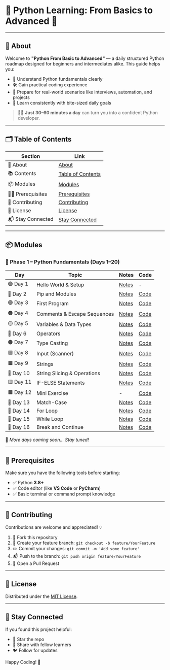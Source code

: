 # 🐍 Python Learning: From Basics to Advanced 🚀

---

## 📖 About

Welcome to **"Python From Basic to Advanced"** — a daily structured Python roadmap designed for beginners and intermediates alike. This guide helps you:

- 🧠 Understand Python fundamentals clearly  
- 🛠️ Gain practical coding experience  
- 💼 Prepare for real-world scenarios like interviews, automation, and projects  
- 🎯 Learn consistently with bite-sized daily goals  

> 👨‍💻 **Just 30–60 minutes a day** can turn you into a confident Python developer.

---

## 🗂️ Table of Contents

| Section         | Link                                                 |
|----------------|-------------------------------------------------------|
| 📖 About        | [About](#-about)                                      |
| 📚 Contents     | [Table of Contents](#️-table-of-contents)             |
| 📦 Modules      | [Modules](#-modules)                                  |
| 🧑‍🏫 Prerequisites | [Prerequisites](#-prerequisites)                     |
| 🤝 Contributing  | [Contributing](#-contributing)                       |
| 📄 License      | [License](#-license)                                  |
| 📬 Stay Connected | [Stay Connected](#-stay-connected)                  |

---

## 📦 Modules

### 🧰 Phase 1 – Python Fundamentals (Days 1–20)

| Day        | Topic                     | Notes                                                                                  | Code                                                                                   |
|------------|---------------------------|----------------------------------------------------------------------------------------|----------------------------------------------------------------------------------------|
| 🟢 Day 1   | Hello World & Setup       | [Notes](https://github.com/vinayakmishra4/PYTHON-FROM-BASIC-TO-ADVANCE/blob/main/DAY-1-Hello_World-Setup/DAY-1.md) | -                                                                                      |
| 🔵 Day 2   | Pip and Modules           | [Notes](https://github.com/vinayakmishra4/PYTHON-FROM-BASIC-TO-ADVANCE/blob/main/DAY-2-Pip-Modules/DAY-2.txt)       | [Code](https://github.com/vinayakmishra4/PYTHON-FROM-BASIC-TO-ADVANCE/blob/main/DAY-2-Pip-Modules/Pimod.py)       |
| 🟣 Day 3   | First Program             | [Notes](https://github.com/vinayakmishra4/PYTHON-FROM-BASIC-TO-ADVANCE/blob/main/DAY-3-Frist_Program/DAY-3.txt)    | [Code](https://github.com/vinayakmishra4/PYTHON-FROM-BASIC-TO-ADVANCE/blob/main/DAY-3-Frist_Program/FristProgram.py) |
| 🟠 Day 4   | Comments & Escape Sequences | [Notes](https://github.com/vinayakmishra4/PYTHON-FROM-BASIC-TO-ADVANCE/blob/main/DAY-4-Comments-Escaping-Sequnece-Character/DAY-4.txt) | [Code](https://github.com/vinayakmishra4/PYTHON-FROM-BASIC-TO-ADVANCE/blob/main/DAY-4-Comments-Escaping-Sequnece-Character/CoEsSe.py) |
| 🟡 Day 5   | Variables & Data Types    | [Notes](https://github.com/vinayakmishra4/PYTHON-FROM-BASIC-TO-ADVANCE/blob/main/DAY-5-Variables-Data-Types/DAY-5.txt) | [Code](https://github.com/vinayakmishra4/PYTHON-FROM-BASIC-TO-ADVANCE/blob/main/DAY-5-Variables-Data-Types/VarDa.py) |
| 🔴 Day 6   | Operators                 | [Notes](https://github.com/vinayakmishra4/PYTHON-FROM-BASIC-TO-ADVANCE/blob/main/DAY-6-EX-1/DAY-6.txt)              | [Code](https://github.com/vinayakmishra4/PYTHON-FROM-BASIC-TO-ADVANCE/blob/main/DAY-6-EX-1/calc.py)              |
| 🟤 Day 7   | Type Casting              | [Notes](https://github.com/vinayakmishra4/PYTHON-FROM-BASIC-TO-ADVANCE/blob/main/DAY-7-Type-Casting/DAY-7.txt)     | [Code](https://github.com/vinayakmishra4/PYTHON-FROM-BASIC-TO-ADVANCE/blob/main/DAY-7-Type-Casting/typecasting.py) |
| 🟩 Day 8   | Input (Scanner)           | [Notes](https://github.com/vinayakmishra4/PYTHON-FROM-BASIC-TO-ADVANCE/blob/main/DAY-8-Input/DAY-8.txt)            | [Code](https://github.com/vinayakmishra4/PYTHON-FROM-BASIC-TO-ADVANCE/blob/main/DAY-8-Input/Input.py)            |
| 🟧 Day 9   | Strings                   | [Notes](https://github.com/vinayakmishra4/PYTHON-FROM-BASIC-TO-ADVANCE/blob/main/DAY-9-Strings/DAY-9.txt)          | [Code](https://github.com/vinayakmishra4/PYTHON-FROM-BASIC-TO-ADVANCE/blob/main/DAY-9-Strings/Str.py)            |
| 🔹 Day 10  | String Slicing & Operations | [Notes](https://github.com/vinayakmishra4/PYTHON-FROM-BASIC-TO-ADVANCE/blob/main/DAY-10-String-Operations/DAY-10.txt) | [Code](https://github.com/vinayakmishra4/PYTHON-FROM-BASIC-TO-ADVANCE/blob/main/DAY-10-String-Operations/Stringop.py) |
| 🟨 Day 11  | IF-ELSE Statements        | [Notes](https://github.com/vinayakmishra4/PYTHON-FROM-BASIC-TO-ADVANCE/blob/main/DAY-11-IF-ELSE-Statement/DAY-11.md) | [Code](https://github.com/vinayakmishra4/PYTHON-FROM-BASIC-TO-ADVANCE/blob/main/DAY-11-IF-ELSE-Statement/if_else.py) |
| 🟫 Day 12  | Mini Exercise             | -                                                                                      | [Code](https://github.com/vinayakmishra4/PYTHON-FROM-BASIC-TO-ADVANCE/blob/main/DAY-12-EX-2/ex2.py)             |
| 🧩 Day 13  | Match-Case                | [Notes](https://github.com/vinayakmishra4/PYTHON-FROM-BASIC-TO-ADVANCE/blob/main/DAY-13-Match-case/DAY-13.md)      | [Code](https://github.com/vinayakmishra4/PYTHON-FROM-BASIC-TO-ADVANCE/blob/main/DAY-13-Match-case/Matchingcase.py) |
| 🔁 Day 14  | For Loop                  | [Notes](https://github.com/vinayakmishra4/PYTHON-FROM-BASIC-TO-ADVANCE/blob/main/DAY-14-FOR-LOOPS/DAY-14.md)       | [Code](https://github.com/vinayakmishra4/PYTHON-FROM-BASIC-TO-ADVANCE/blob/main/DAY-14-FOR-LOOPS/Table.py)       |
| 🔁 Day 15  | While Loop                | [Notes](https://github.com/vinayakmishra4/PYTHON-FROM-BASIC-TO-ADVANCE/blob/main/DAY-15-While-Loop/DAY15.md)       | [Code](https://github.com/vinayakmishra4/PYTHON-FROM-BASIC-TO-ADVANCE/blob/main/DAY-15-While-Loop/Sum1to10.py)    |
| 🔂 Day 16  | Break and Continue        | [Notes](https://github.com/vinayakmishra4/PYTHON-FROM-BASIC-TO-ADVANCE/blob/main/DAY-16-Break-and-Continue-Statement/DAY-16.md) | [Code](https://github.com/vinayakmishra4/PYTHON-FROM-BASIC-TO-ADVANCE/blob/main/DAY-16-Break-and-Continue-Statement/day16_break_continue.py) |

📌 *More days coming soon… Stay tuned!*

---

## 🔧 Prerequisites

Make sure you have the following tools before starting:

- ✅ Python **3.8+**
- ✅ Code editor (like **VS Code** or **PyCharm**)
- ✅ Basic terminal or command prompt knowledge

---

## 🤝 Contributing

Contributions are welcome and appreciated! 💡

1. 🍴 Fork this repository  
2. 📂 Create your feature branch: `git checkout -b feature/YourFeature`  
3. ✏️ Commit your changes: `git commit -m 'Add some feature'`  
4. 📬 Push to the branch: `git push origin feature/YourFeature`  
5. 🔁 Open a Pull Request

---

## 📄 License

Distributed under the [MIT License](LICENSE).

---

## 👋 Stay Connected

If you found this project helpful:

- 🌟 Star the repo
- 📢 Share with fellow learners
- 🐦 Follow for updates

Happy Coding! 🚀